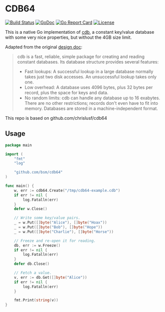 # CDB64

[![Build Status](https://travis-ci.org/bsm/dbx.png?branch=master)](https://travis-ci.org/bsm/dbx)
[![GoDoc](https://godoc.org/github.com/bsm/dbx?status.png)](http://godoc.org/github.com/bsm/dbx)
[![Go Report Card](https://goreportcard.com/badge/github.com/bsm/dbx)](https://goreportcard.com/report/github.com/bsm/dbx)
[![License](https://img.shields.io/badge/License-MIT-blue.svg)](https://opensource.org/licenses/MIT)

This is a native Go implementation of [cdb][1], a constant key/value database
with some very nice properties, but without the 4GB size limit.

Adapted from the original [design doc][1]:

> cdb is a fast, reliable, simple package for creating and reading constant databases. Its database structure provides several features:
>
> - Fast lookups: A successful lookup in a large database normally takes just two disk accesses. An unsuccessful lookup takes only one.
> - Low overhead: A database uses 4096 bytes, plus 32 bytes per record, plus the space for keys and data.
> - No random limits: cdb can handle any database up to 16 exabytes. There are no other restrictions; records don't even have to fit into memory. Databases are stored in a machine-independent format.

[1]: http://cr.yp.to/cdb.html

This repo is based on github.com/chrislusf/cdb64

## Usage

```go
package main

import (
	"fmt"
	"log"

	"github.com/bsm/cdb64"
)

func main() {
	w, err := cdb64.Create("/tmp/cdb64-example.cdb")
	if err != nil {
		log.Fatalln(err)
	}
	defer w.Close()

	// Write some key/value pairs.
	_ = w.Put([]byte("Alice"), []byte("Hoax"))
	_ = w.Put([]byte("Bob"), []byte("Hope"))
	_ = w.Put([]byte("Charlie"), []byte("Horse"))

	// Freeze and re-open it for reading.
	db, err := w.Freeze()
	if err != nil {
		log.Fatalln(err)
	}
	defer db.Close()

	// Fetch a value.
	v, err := db.Get([]byte("Alice"))
	if err != nil {
		log.Fatalln(err)
	}

	fmt.Print(string(v))
}
```
